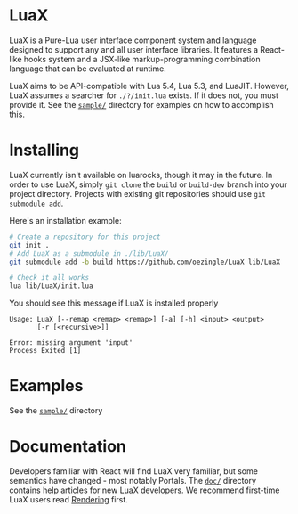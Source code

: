 
# LuaX

LuaX is a Pure-Lua user interface component system and language designed to
support any and all user interface libraries. It features a React-like hooks
system and a JSX-like markup-programming combination language that can be
evaluated at runtime.

LuaX aims to be API-compatible with Lua 5.4, Lua 5.3, and LuaJIT. However, LuaX assumes a
searcher for `./?/init.lua` exists. If it does not, you must provide it. See the
[`sample/`](./sample/) directory for examples on how to accomplish this.

# Installing 

LuaX currently isn't available on luarocks, though it may in the future. In
order to use LuaX, simply `git clone` the `build` or `build-dev` branch into
your project directory. Projects with existing git repositories should use `git
submodule add`. 

Here's an installation example:
```bash
# Create a repository for this project
git init .
# Add LuaX as a submodule in ./lib/LuaX/
git submodule add -b build https://github.com/oezingle/LuaX lib/LuaX

# Check it all works
lua lib/LuaX/init.lua
```

You should see this message if LuaX is installed properly
```
Usage: LuaX [--remap <remap> <remap>] [-a] [-h] <input> <output>
       [-r [<recursive>]]

Error: missing argument 'input'
Process Exited [1]
```

# Examples 

See the [`sample/`](./sample/) directory

# Documentation

Developers familiar with React will find LuaX very familiar, but some semantics
have changed - most notably Portals. The [`doc/`](./doc/) directory contains
help articles for new LuaX developers. We recommend first-time LuaX users read
[Rendering](./doc/rendering.md) first.
